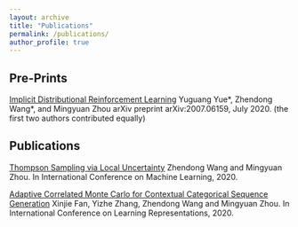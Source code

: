 ```yaml
---
layout: archive
title: "Publications"
permalink: /publications/
author_profile: true
---
```


## Pre-Prints

[Implicit Distributional Reinforcement Learning](https://arxiv.org/abs/2007.06159)
Yuguang Yue*, Zhendong Wang*, and Mingyuan Zhou
arXiv preprint arXiv:2007.06159, July 2020. (the first two authors contributed equally)


## Publications

[Thompson Sampling via Local Uncertainty](https://arxiv.org/abs/1910.13673)
Zhendong Wang and Mingyuan Zhou. 
In International Conference on Machine Learning, 2020. 

[Adaptive Correlated Monte Carlo for Contextual Categorical Sequence Generation](https://openreview.net/forum?id=r1lOgyrKDS)
Xinjie Fan, Yizhe Zhang, Zhendong Wang and Mingyuan Zhou. 
In International Conference on Learning Representations, 2020.


